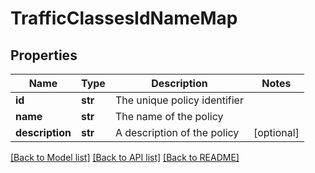 # TrafficClassesIdNameMap

## Properties
Name | Type | Description | Notes
------------ | ------------- | ------------- | -------------
**id** | **str** | The unique policy identifier | 
**name** | **str** | The name of the policy | 
**description** | **str** | A description of the policy | [optional] 

[[Back to Model list]](../README.md#documentation-for-models) [[Back to API list]](../README.md#documentation-for-api-endpoints) [[Back to README]](../README.md)

